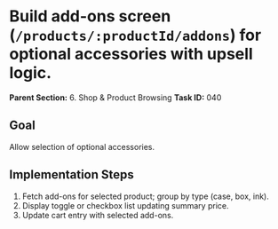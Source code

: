 # Build add-ons screen (`/products/:productId/addons`) for optional accessories with upsell logic.

**Parent Section:** 6. Shop & Product Browsing
**Task ID:** 040

## Goal
Allow selection of optional accessories.

## Implementation Steps
1. Fetch add-ons for selected product; group by type (case, box, ink).
2. Display toggle or checkbox list updating summary price.
3. Update cart entry with selected add-ons.

